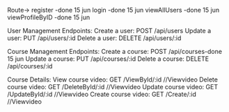 Route->
register -done 15 jun
login -done 15 jun
viewAllUsers -done 15 jun
viewProfileByID -done 15 jun



User Management Endpoints:
Create a user: POST /api/users
Update a user: PUT /api/users/:id
Delete a user: DELETE /api/users/:id

Course Management Endpoints:
Create a course: POST /api/courses-done 15 jun
Update a course: PUT /api/courses/:id
Delete a course: DELETE /api/courses/:id


Course Details:
View course video: GET /ViewById/:id //Viewvideo
Delete course video: GET /DeleteById/:id //Viewvideo
Update course video: GET /UpdateById/:id //Viewvideo
Create course video: GET /Create/:id //Viewvideo
